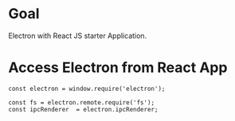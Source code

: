 # Goal
Electron with React JS starter Application.

# Access Electron from React App
```
const electron = window.require('electron');

const fs = electron.remote.require('fs');
const ipcRenderer  = electron.ipcRenderer;
```
